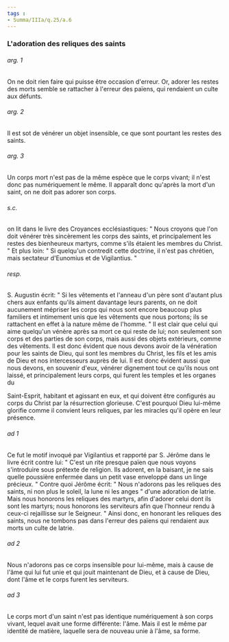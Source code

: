 ```yaml
---
tags : 
- Summa/IIIa/q.25/a.6
---
```


### L'adoration des reliques des saints

###### arg. 1
On ne doit rien faire qui puisse être occasion d'erreur. Or, adorer les restes des morts semble se rattacher à l'erreur des païens, qui rendaient un culte aux défunts. 

###### arg. 2
Il est sot de vénérer un objet insensible, ce que sont pourtant les restes des saints. 

###### arg. 3
Un corps mort n'est pas de la même espèce que le corps vivant; il n'est donc pas numériquement le même. Il apparaît donc qu'après la mort d'un saint, on ne doit pas adorer son corps. 

###### s.c.
on lit dans le livre des Croyances ecclésiastiques: " Nous croyons que l'on doit vénérer très sincèrement les corps des saints, et principalement les restes des bienheureux martyrs, comme s'ils étaient les membres du Christ. " Et plus loin: " Si quelqu'un contredit cette doctrine, il n'est pas chrétien, mais sectateur d'Eunomius et de Vigilantius. " 

###### resp.
S. Augustin écrit: " Si les vêtements et l'anneau d'un père sont d'autant plus chers aux enfants qu'ils aiment davantage leurs parents, on ne doit aucunement mépriser les corps qui nous sont encore beaucoup plus familiers et intimement unis que les vêtements que nous portons; ils se rattachent en effet à la nature même de l'homme. " Il est clair que celui qui aime quelqu'un vénère après sa mort ce qui reste de lui; non seulement son corps et des parties de son corps, mais aussi des objets extérieurs, comme des vêtements. Il est donc évident que nous devons avoir de la vénération pour les saints de Dieu, qui sont les membres du Christ, les fils et les amis de Dieu et nos intercesseurs auprès de lui. Il est donc évident aussi que nous devons, en souvenir d'eux, vénérer dignement tout ce qu'ils nous ont laissé, et principalement leurs corps, qui furent les temples et les organes du 

Saint-Esprit, habitant et agissant en eux, et qui doivent être configurés au corps du Christ par la résurrection glorieuse. C'est pourquoi Dieu lui-même glorifie comme il convient leurs reliques, par les miracles qu'il opère en leur présence. 

###### ad 1
Ce fut le motif invoqué par Vigilantius et rapporté par S. Jérôme dans le livre écrit contre lui: " C'est un rite presque païen que nous voyons s'introduire sous prétexte de religion. Ils adorent, en la baisant, je ne sais quelle poussière enfermée dans un petit vase enveloppé dans un linge précieux. " Contre quoi Jérôme écrit: " Nous n'adorons pas les reliques des saints, ni non plus le soleil, la lune ni les anges " d'une adoration de latrie. Mais nous honorons les reliques des martyrs, afin d'adorer celui dont ils sont les martyrs; nous honorons les serviteurs afin que l'honneur rendu à ceux-ci rejaillisse sur le Seigneur. " Ainsi donc, en honorant les reliques des saints, nous ne tombons pas dans l'erreur des païens qui rendaient aux morts un culte de latrie. 

###### ad 2
Nous n'adorons pas ce corps insensible pour lui-même, mais à cause de l'âme qui lui fut unie et qui jouit maintenant de Dieu, et à cause de Dieu, dont l'âme et le corps furent les serviteurs. 

###### ad 3
Le corps mort d'un saint n'est pas identique numériquement à son corps vivant, lequel avait une forme différente: l'âme. Mais il est le même par identité de matière, laquelle sera de nouveau unie à l'âme, sa forme. 

